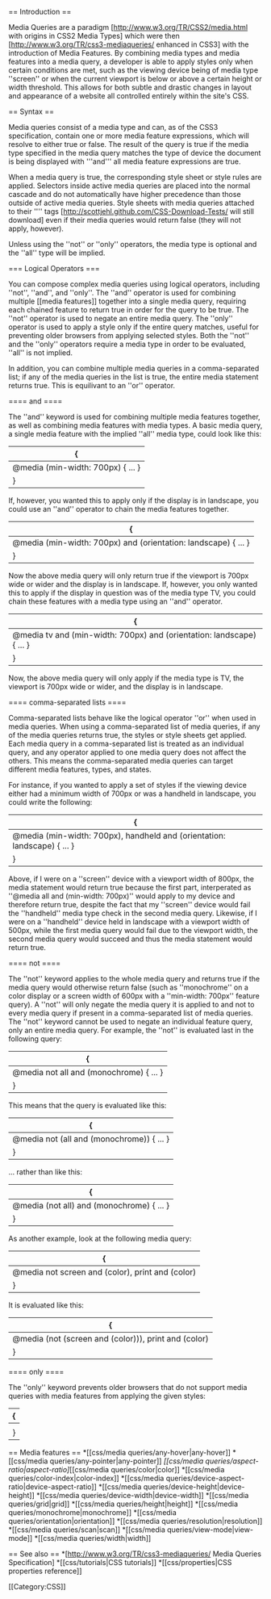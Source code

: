 == Introduction ==

Media Queries are a paradigm [http://www.w3.org/TR/CSS2/media.html with origins in CSS2 Media Types] which were then [http://www.w3.org/TR/css3-mediaqueries/ enhanced in CSS3] with the introduction of Media Features. By combining media types and media features into a media query, a developer is able to apply styles only when certain conditions are met, such as the viewing device being of media type ''screen'' or when the current viewport is below or above a certain height or width threshold. This allows for both subtle and drastic changes in layout and appearance of a website all controlled entirely within the site's CSS.

== Syntax ==

Media queries consist of a media type and can, as of the CSS3 specification, contain one or more media feature expressions, which will resolve to either true or false.  The result of the query is true if the media type specified in the media query matches the type of device the document is being displayed with '''and''' all media feature expressions are true.

When a media query is true, the corresponding style sheet or style rules are applied. Selectors inside active media queries are placed into the normal cascade and do not automatically have higher precedence than those outside of active media queries. Style sheets with media queries attached to their ''<link>'' tags [http://scottjehl.github.com/CSS-Download-Tests/ will still download] even if their media queries would return false (they will not apply, however).

Unless using the ''not'' or ''only'' operators, the media type is optional and the ''all'' type will be implied.

=== Logical Operators ===

You can compose complex media queries using logical operators, including ''not'', ''and'', and ''only''. The ''and'' operator is used for combining multiple [[media features]] together into a single media query, requiring each chained feature to return true in order for the query to be true. The ''not'' operator is used to negate an entire media query. The ''only'' operator is used to apply a style only if the entire query matches, useful for preventing older browsers from applying selected styles. Both the ''not'' and the ''only'' operators require a media type in order to be evaluated, ''all'' is not implied.

In addition, you can combine multiple media queries in a comma-separated list; if any of the media queries in the list is true, the entire media statement returns true. This is equilivant to an ''or'' operator.

==== and ====

The ''and'' keyword is used for combining multiple media features together, as well as combining media features with media types. A basic media query, a single media feature with the implied ''all'' media type, could look like this:

{|
|-
| @media (min-width: 700px) { ... }
|}

If, however, you wanted this to apply only if the display is in landscape, you could use an ''and'' operator to chain the media features together.

{|
|-
| @media (min-width: 700px) and (orientation: landscape) { ... }
|}

Now the above media query will only return true if the viewport is 700px wide or wider and the display is in landscape. If, however, you only wanted this to apply if the display in question was of the media type TV, you could chain these features with a media type using an ''and'' operator.

{|
|-
| @media tv and (min-width: 700px) and (orientation: landscape) { ... }
|}

Now, the above media query will only apply if the media type is TV, the viewport is 700px wide or wider, and the display is in landscape.

==== comma-separated lists ====

Comma-separated lists behave like the logical operator ''or'' when used in media queries. When using a comma-separated list of media queries, if any of the media queries returns true, the styles or style sheets get applied. Each media query in a comma-separated list is treated as an individual query, and any operator applied to one media query does not affect the others. This means the comma-separated media queries can target different media features, types, and states.

For instance, if you wanted to apply a set of styles if the viewing device either had a minimum width of 700px or was a handheld in landscape, you could write the following:

{|
|-
| @media (min-width: 700px), handheld and (orientation: landscape) { ... }
|}

Above, if I were on a ''screen'' device with a viewport width of 800px, the media statement would return true because the first part, interperated as ''@media all and (min-width: 700px)'' would apply to my device and therefore return true, despite the fact that my ''screen'' device would fail the ''handheld'' media type check in the second media query. Likewise, if I were on a ''handheld'' device held in landscape with a viewport width of 500px, while the first media query would fail due to the viewport width, the second media query would succeed and thus the media statement would return true.

==== not ====

The ''not'' keyword applies to the whole media query and returns true if the media query would otherwise return false (such as ''monochrome'' on a color display or a screen width of 600px with a ''min-width: 700px'' feature query). A ''not'' will only negate the media query it is applied to and not to every media query if present in a comma-separated list of media queries. The ''not'' keyword cannot be used to negate an individual feature query, only an entire media query. For example, the ''not'' is evaluated last in the following query:

{|
|-
| @media not all and (monochrome) { ... }
|}

This means that the query is evaluated like this:

{|
|-
| @media not (all and (monochrome)) { ... }
|}

... rather than like this:

{|
|-
| @media (not all) and (monochrome) { ... }
|}

As another example, look at the following media query:

{|
|-
| @media not screen and (color), print and (color)
|}
It is evaluated like this:

{|
|-
| @media (not (screen and (color))), print and (color)
|}

==== only ====

The ''only'' keyword prevents older browsers that do not support media queries with media features from applying the given styles:

{|
|-
| <link rel="stylesheet" media="only screen and (color)" href="example.css" />
|}


== Media features ==
*[[css/media queries/any-hover|any-hover]]
*[[css/media queries/any-pointer|any-pointer]]
*[[css/media queries/aspect-ratio|aspect-ratio]*[[css/media queries/color|color]]
*[[css/media queries/color-index|color-index]]
*[[css/media queries/device-aspect-ratio|device-aspect-ratio]]
*[[css/media queries/device-height|device-height]]
*[[css/media queries/device-width|device-width]]
*[[css/media queries/grid|grid]]
*[[css/media queries/height|height]]
*[[css/media queries/monochrome|monochrome]]
*[[css/media queries/orientation|orientation]]
*[[css/media queries/resolution|resolution]]
*[[css/media queries/scan|scan]]
*[[css/media queries/view-mode|view-mode]]
*[[css/media queries/width|width]]


== See also ==
*[http://www.w3.org/TR/css3-mediaqueries/ Media Queries Specification]
*[[css/tutorials|CSS tutorials]]
*[[css/properties|CSS properties reference]]

[[Category:CSS]]